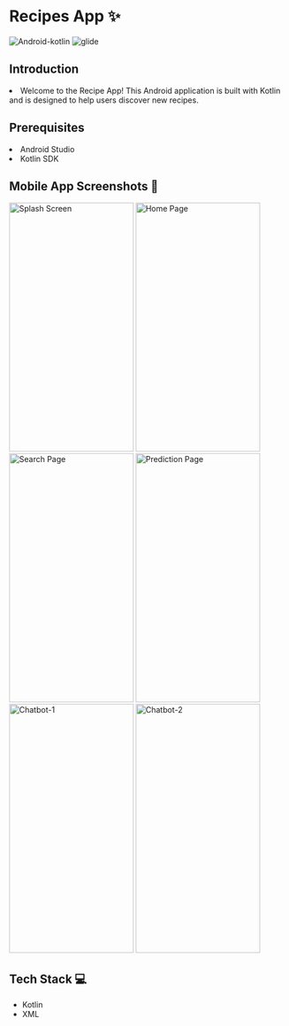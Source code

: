 # Recipes App ✨
![Android-kotlin](https://img.shields.io/badge/Android-Kotlin-blue.svg) ![glide](https://img.shields.io/badge/Library-Glide-orange.svg)

## Introduction
<li>Welcome to the Recipe App! This Android application is built with Kotlin and is designed to help users discover new recipes.</li>

## Prerequisites
<li>Android Studio</li>
<li>Kotlin SDK</li>

## Mobile App Screenshots 📸
<p float="center">
  <img src="https://github.com/YashNagare/Recipes-App/blob/master/screenshots/Splash_Screen.jpeg" title="Splash Screen" height="450px" width="225px">
  <img src="https://github.com/YashNagare/Recipes-App/blob/master/screenshots/Homepage.jpeg" title="Home Page" height="450px" width="225px">
  <img src="https://github.com/YashNagare/Recipes-App/blob/master/screenshots/Search.jpeg" title="Search Page" height="450px" width="225px">
  <img src="https://github.com/YashNagare/Recipes-App/blob/master/screenshots/Category.jpeg" title="Prediction Page" height="450px" width="225px">
  <img src="https://github.com/YashNagare/Recipes-App/blob/master/screenshots/Recipe_Ingredients.jpeg" title="Chatbot-1" height="450px" width="225px">
  <img src="https://github.com/YashNagare/Recipes-App/blob/master/screenshots/Recipe_Steps.jpeg" title="Chatbot-2" height="450px" width="225px">
</p>

## Tech Stack 💻
<ul>
<li>Kotlin</li>
<li>XML</li>
</ul>


